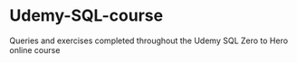 # Udemy-SQL-course
Queries and exercises completed throughout the Udemy SQL Zero to Hero online course

